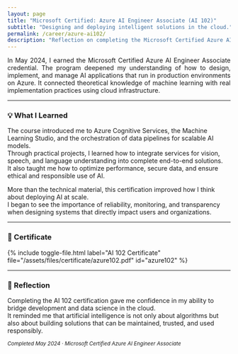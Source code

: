 ```yaml
---
layout: page
title: "Microsoft Certified: Azure AI Engineer Associate (AI 102)"
subtitle: "Designing and deploying intelligent solutions in the cloud."
permalink: /career/azure-ai102/
description: "Reflection on completing the Microsoft Certified Azure AI Engineer Associate (AI 102), learning to design, build, and deploy responsible AI applications using Azure Cognitive Services."
---
```


<section class="lead" style="text-align: justify;">
In May 2024, I earned the Microsoft Certified Azure AI Engineer Associate credential.  
The program deepened my understanding of how to design, implement, and manage AI applications that run in production environments on Azure.  
It connected theoretical knowledge of machine learning with real implementation practices using cloud infrastructure.
</section>

---

### 💡 What I Learned

The course introduced me to Azure Cognitive Services, the Machine Learning Studio, and the orchestration of data pipelines for scalable AI models.  
Through practical projects, I learned how to integrate services for vision, speech, and language understanding into complete end-to-end solutions.  
It also taught me how to optimize performance, secure data, and ensure ethical and responsible use of AI.

More than the technical material, this certification improved how I think about deploying AI at scale.  
I began to see the importance of reliability, monitoring, and transparency when designing systems that directly impact users and organizations.

---

### 📄 Certificate

{% include toggle-file.html label="AI 102 Certificate" file="/assets/files/certificate/azure102.pdf" id="azure102" %}

---

### 💭 Reflection

Completing the AI 102 certification gave me confidence in my ability to bridge development and data science in the cloud.  
It reminded me that artificial intelligence is not only about algorithms but also about building solutions that can be maintained, trusted, and used responsibly.

<p><small><em>Completed May 2024 · Microsoft Certified Azure AI Engineer Associate</em></small></p>